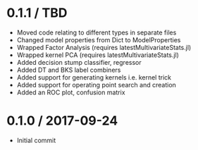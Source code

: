 0.1.1 / TBD 
==================
  * Moved code relating to different types in separate files
  * Changed model properties from Dict to ModelProperties
  * Wrapped Factor Analysis (requires latestMultivariateStats.jl)
  * Wrapped kernel PCA (requires latestMultivariateStats.jl)
  * Added decision stump classifier, regressor
  * Added DT and BKS label combiners
  * Added support for generating kernels i.e. kernel trick 
  * Added support for operating point search and creation
  * Added an ROC plot, confusion matrix  

0.1.0 / 2017-09-24
==================
  * Initial commit
